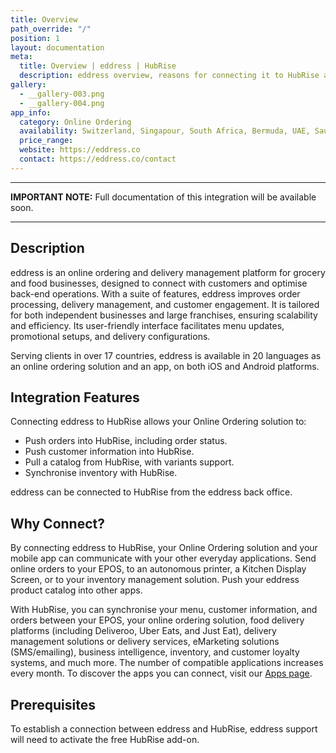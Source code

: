 ```yaml
---
title: Overview
path_override: "/"
position: 1
layout: documentation
meta:
  title: Overview | eddress | HubRise
  description: eddress overview, reasons for connecting it to HubRise and summary of integrated features. Synchronise data between your online ordering solution and your other apps.
gallery:
  - __gallery-003.png
  - __gallery-004.png
app_info:
  category: Online Ordering
  availability: Switzerland, Singapour, South Africa, Bermuda, UAE, Saudi Arabia
  price_range:
  website: https://eddress.co
  contact: https://eddress.co/contact
---
```


---

**IMPORTANT NOTE:** Full documentation of this integration will be available soon.

---

## Description

eddress is an online ordering and delivery management platform for grocery and food businesses, designed to connect with customers and optimise back-end operations. With a suite of features, eddress improves order processing, delivery management, and customer engagement. It is tailored for both independent businesses and large franchises, ensuring scalability and efficiency. Its user-friendly interface facilitates menu updates, promotional setups, and delivery configurations.

Serving clients in over 17 countries, eddress is available in 20 languages as an online ordering solution and an app, on both iOS and Android platforms.

## Integration Features

Connecting eddress to HubRise allows your Online Ordering solution to:

- Push orders into HubRise, including order status.
- Push customer information into HubRise.
- Pull a catalog from HubRise, with variants support.
- Synchronise inventory with HubRise.

eddress can be connected to HubRise from the eddress back office.

## Why Connect?

By connecting eddress to HubRise, your Online Ordering solution and your mobile app can communicate with your other everyday applications. Send online orders to your EPOS, to an autonomous printer, a Kitchen Display Screen, or to your inventory management solution. Push your eddress product catalog into other apps.

With HubRise, you can synchronise your menu, customer information, and orders between your EPOS, your online ordering solution, food delivery platforms (including Deliveroo, Uber Eats, and Just Eat), delivery management solutions or delivery services, eMarketing solutions (SMS/emailing), business intelligence, inventory, and customer loyalty systems, and much more. The number of compatible applications increases every month. To discover the apps you can connect, visit our [Apps page](/apps).

## Prerequisites

To establish a connection between eddress and HubRise, eddress support will need to activate the free HubRise add-on.
